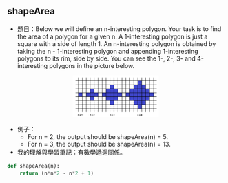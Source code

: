 ## shapeArea
* 題目：Below we will define an n-interesting polygon. Your task is to find the area of a polygon for a given n. A 1-interesting polygon is just a square with a side of length 1. An n-interesting polygon is obtained by taking the n - 1-interesting polygon and appending 1-interesting polygons to its rim, side by side. You can see the 1-, 2-, 3- and 4-interesting polygons in the picture below.

<div align=center><img src="https://github.com/ChengShaoChi/Learning-Note/blob/master/Image/Area.png?raw=true"/></div>

* 例子：
  * For n = 2, the output should be shapeArea(n) = 5.
  * For n = 3, the output should be shapeArea(n) = 13.
* 我的理解與學習筆記：有數學遞迴關係。
```Python
def shapeArea(n):
    return (n*n*2 - n*2 + 1)
```
